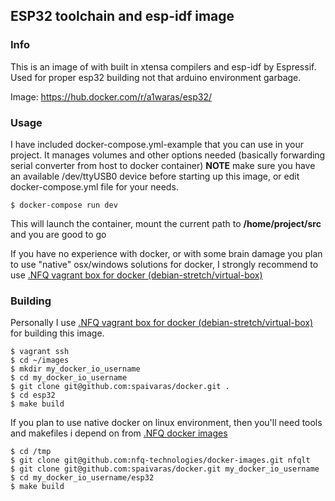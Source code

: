 ## ESP32 toolchain and esp-idf image

### Info
This is an image of with built in xtensa compilers and esp-idf by Espressif. Used for proper esp32 building not that arduino environment garbage.

Image: https://hub.docker.com/r/a1waras/esp32/

### Usage
I have included docker-compose.yml-example that you can use in your project. It manages volumes and other options needed (basically forwarding serial converter from host to docker container)
__NOTE__ make sure you have an available /dev/ttyUSB0 device before starting up this image, or edit docker-compose.yml file for your needs.
```
$ docker-compose run dev
```
This will launch the container, mount the current path to __/home/project/src__ and you are good to go

If you have no experience with docker, or with some brain damage you plan to use "native" osx/windows solutions for docker, I strongly recommend to use [.NFQ vagrant box for docker (debian-stretch/virtual-box)](https://app.vagrantup.com/nfqlt/boxes/docker)


### Building
Personally I use [.NFQ vagrant box for docker (debian-stretch/virtual-box)](https://app.vagrantup.com/nfqlt/boxes/docker) for building this image.

```shell
$ vagrant ssh
$ cd ~/images
$ mkdir my_docker_io_username
$ cd my_docker_io_username
$ git clone git@github.com:spaivaras/docker.git .
$ cd esp32
$ make build 
```

If you plan to use native docker on linux environment, then you'll need tools and makefiles i depend on from [.NFQ docker images](https://github.com/nfq-technologies/docker-images)

```shell
$ cd /tmp
$ git clone git@github.com:nfq-technologies/docker-images.git nfqlt
$ git clone git@github.com:spaivaras/docker.git my_docker_io_username
$ cd my_docker_io_username/esp32
$ make build
```

